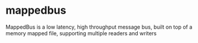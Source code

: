 # mappedbus
MappedBus is a low latency, high throughput message bus, built on top of a memory mapped file, supporting multiple readers and writers

